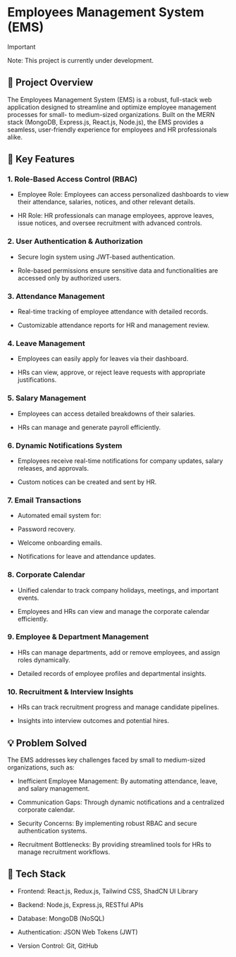 # Employees Management System (EMS)

> [!IMPORTANT]
> Note: This project is currently under development.

## 🚀 Project Overview
The Employees Management System (EMS) is a robust, full-stack web application designed to streamline and optimize employee management processes for small- to medium-sized organizations. 
Built on the MERN stack (MongoDB, Express.js, React.js, Node.js), the EMS provides a seamless, user-friendly experience for employees and HR professionals alike.

## 🌟 Key Features

### 1. Role-Based Access Control (RBAC)

* Employee Role: Employees can access personalized dashboards to view their attendance, salaries, notices, and other relevant details.

* HR Role: HR professionals can manage employees, approve leaves, issue notices, and oversee recruitment with advanced controls.

### 2. User Authentication & Authorization

* Secure login system using JWT-based authentication.

* Role-based permissions ensure sensitive data and functionalities are accessed only by authorized users.

### 3. Attendance Management

* Real-time tracking of employee attendance with detailed records.

* Customizable attendance reports for HR and management review.

### 4. Leave Management

* Employees can easily apply for leaves via their dashboard.

* HRs can view, approve, or reject leave requests with appropriate justifications.

### 5. Salary Management

* Employees can access detailed breakdowns of their salaries.

* HRs can manage and generate payroll efficiently.

### 6. Dynamic Notifications System

* Employees receive real-time notifications for company updates, salary releases, and approvals.

* Custom notices can be created and sent by HR.

### 7. Email Transactions

* Automated email system for:

* Password recovery.

* Welcome onboarding emails.

* Notifications for leave and attendance updates.

### 8. Corporate Calendar

* Unified calendar to track company holidays, meetings, and important events.

* Employees and HRs can view and manage the corporate calendar efficiently.

### 9. Employee & Department Management

* HRs can manage departments, add or remove employees, and assign roles dynamically.

* Detailed records of employee profiles and departmental insights.

### 10. Recruitment & Interview Insights

* HRs can track recruitment progress and manage candidate pipelines.

* Insights into interview outcomes and potential hires.

## 💡 Problem Solved

The EMS addresses key challenges faced by small to medium-sized organizations, such as:

* Inefficient Employee Management: By automating attendance, leave, and salary management.

* Communication Gaps: Through dynamic notifications and a centralized corporate calendar.

* Security Concerns: By implementing robust RBAC and secure authentication systems.

* Recruitment Bottlenecks: By providing streamlined tools for HRs to manage recruitment workflows.

## 🔧 Tech Stack

* Frontend: React.js, Redux.js, Tailwind CSS, ShadCN UI Library

* Backend: Node.js, Express.js, RESTful APIs

* Database: MongoDB (NoSQL)

* Authentication: JSON Web Tokens (JWT)

* Version Control: Git, GitHub

